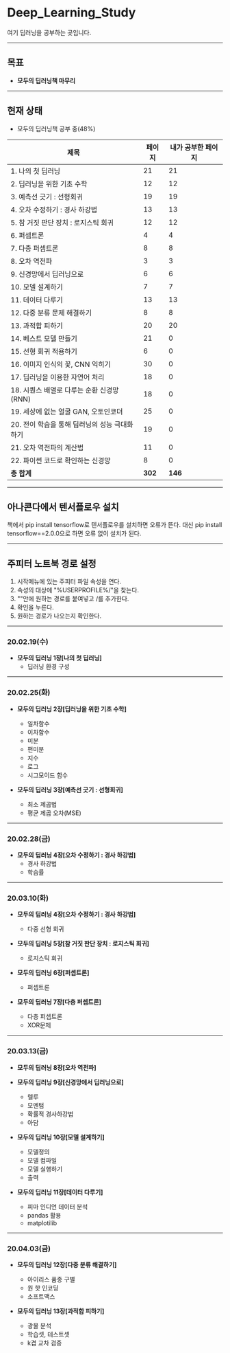# Deep_Learning_Study

여기 딥러닝을 공부하는 곳입니다.

---

## 목표

* **모두의 딥러닝책 마무리**

---
## 현재 상태

* 모두의 딥러닝책 공부 중(48%)

제목|페이지|내가 공부한 페이지
---|---|---
|1. 나의 첫 딥러닝|21|21
|2. 딥러닝을 위한 기초 수학|12|12
|3. 예측선 긋기 : 선형회귀|19|19
|4. 오차 수정하기 : 경사 하강법|13|13
|5. 참 거짓 판단 장치 : 로지스틱 회귀|12|12
|6. 퍼셉트론|4|4
|7. 다층 퍼셉트론|8|8
|8. 오차 역전파|3|3
|9. 신경망에서 딥러닝으로|6|6
|10. 모델 설계하기|7|7
|11. 데이터 다루기|13|13
|12. 다중 분류 문제 해결하기|8|8
|13. 과적합 피하기|20|20
|14. 베스트 모델 만들기|21|0
|15. 선형 회귀 적용하기|6|0
|16. 이미지 인식의 꽃, CNN 익히기|30|0
|17. 딥러닝을 이용한 자연어 처리|18|0
|18. 시퀀스 배열로 다루는 순환 신경망(RNN)|18|0
|19. 세상에 없는 얼굴 GAN, 오토인코더|25|0
|20. 전이 학습을 통해 딥러닝의 성능 극대화하기|19|0
|21. 오차 역전파의 계산법|11|0
|22. 파이썬 코드로 확인하는 신경망|8|0
| **총 합계** | **302** | **146**



---
## 아나콘다에서 텐서플로우 설치
책에서 pip install tensorflow로 텐서플로우를 설치하면 오류가 뜬다.
대신 pip install tensorflow==2.0.0으로 하면 오류 없이 설치가 된다.

---
## 주피터 노트북 경로 설정
1. 시작메뉴에 있는 주피터 파일 속성을 연다.
2. 속성의 대상에 "%USERPROFILE%/"을 찾는다.
3. ""안에 원하는 경로를 붙여넣고 /를 추가한다.
4. 확인을 누른다.
5. 원하는 경로가 나오는지 확인한다.

---

### 20.02.19(수)

* **모두의 딥러닝 1장[나의 첫 딥러닝]**
  * 딥러닝 환경 구성
---

### 20.02.25(화)

* **모두의 딥러닝 2장[딥러닝을 위한 기초 수학]**
  * 일차함수
  * 이차함수
  * 미분
  * 편미분
  * 지수
  * 로그
  * 시그모이드 함수
 
* **모두의 딥러닝 3장[예측선 긋기 : 선형회귀]**
  * 최소 제곱법
  * 평균 제곱 오차(MSE)

---
### 20.02.28(금)
* **모두의 딥러닝 4장[오차 수정하기 : 경사 하강법]**
  * 경사 하강법
  * 학습률
  
---
### 20.03.10(화)
* **모두의 딥러닝 4장[오차 수정하기 : 경사 하강법]**
  * 다중 선형 회귀
 
* **모두의 딥러닝 5장[참 거짓 판단 장치 : 로지스틱 회귀]**
  * 로지스틱 회귀

* **모두의 딥러닝 6장[퍼셉트론]**
  * 퍼셉트론
 
* **모두의 딥러닝 7장[다층 퍼셉트론]**
  * 다층 퍼셉트론
  * XOR문제 

---
### 20.03.13(금)
* **모두의 딥러닝 8장[오차 역전파]**
 
* **모두의 딥러닝 9장[신경망에서 딥러닝으로]**
  * 렐루
  * 모멘텀
  * 확률적 경사하강법
  * 아담

* **모두의 딥러닝 10장[모델 설계하기]**
  * 모델정의
  * 모델 컴파일
  * 모델 실행하기
  * 출력
 
* **모두의 딥러닝 11장[데이터 다루기]**
  * 피마 인디언 데이터 분석
  * pandas 활용
  * matplotilib
 
 ---
### 20.04.03(금)
* **모두의 딥러닝 12장[다중 분류 해결하기]**
  * 아이리스 품종 구별
  * 원 핫 인코딩
  * 소프트맥스
  
* **모두의 딥러닝 13장[과적합 피하기]**
  * 광물 분석
  * 학습셋, 테스트셋
  * k겹 교차 검증

